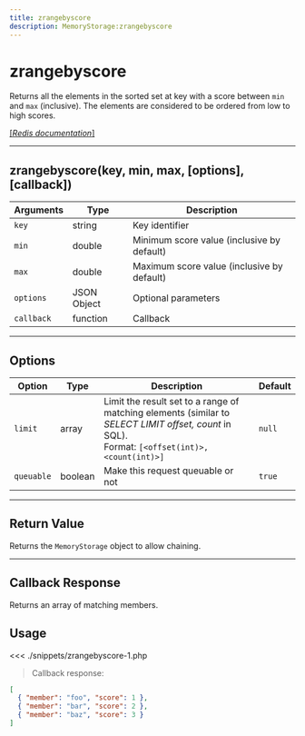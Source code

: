 ```yaml
---
title: zrangebyscore
description: MemoryStorage:zrangebyscore
---
```


# zrangebyscore

Returns all the elements in the sorted set at key with a score between `min` and `max` (inclusive). The elements are considered to be ordered from low to high scores.

[[_Redis documentation_]](https://redis.io/commands/zrangebyscore)

---

## zrangebyscore(key, min, max, [options], [callback])

| Arguments  | Type        | Description                                |
| ---------- | ----------- | ------------------------------------------ |
| `key`      | string      | Key identifier                             |
| `min`      | double      | Minimum score value (inclusive by default) |
| `max`      | double      | Maximum score value (inclusive by default) |
| `options`  | JSON Object | Optional parameters                        |
| `callback` | function    | Callback                                   |

---

## Options

| Option     | Type    | Description                                                                                                                                        | Default |
| ---------- | ------- | -------------------------------------------------------------------------------------------------------------------------------------------------- | ------- |
| `limit`    | array   | Limit the result set to a range of matching elements (similar to _SELECT LIMIT offset, count_ in SQL).<br/>Format: `[<offset(int)>, <count(int)>]` | `null`  |
| `queuable` | boolean | Make this request queuable or not                                                                                                                  | `true`  |

---

## Return Value

Returns the `MemoryStorage` object to allow chaining.

---

## Callback Response

Returns an array of matching members.

## Usage

<<< ./snippets/zrangebyscore-1.php

> Callback response:

```json
[
  { "member": "foo", "score": 1 },
  { "member": "bar", "score": 2 },
  { "member": "baz", "score": 3 }
]
```
